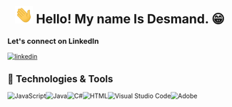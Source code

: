 <h1 align="center"><img src="./media/waving-hand.gif" width="40"> Hello! My name Is Desmand. 😁 </h1>

<h3>Let's connect on LinkedIn</h3>
<a href="https://www.linkedin.com/in/desmandking/">
  <img alt="linkedin" title="Linkedin Profile" src="https://img.shields.io/badge/linkedin-%230077B5.svg?&style=for-the-badge&logo=linkedin&logoColor=white"/></a>
  
  <h2>🔨 Technologies & Tools</h2>
  
 <div style="display:flex; flex-direction:row;">
  <img alt="JavaScript" src="https://img.shields.io/badge/JavaScript-F7DF1E.svg?style=for-the-badge&logo=javascript&logoColor=black">
  <img alt="Java" src="https://img.shields.io/badge/Java-007396.svg?logo=java&logoColor=white">
  <img alt="C#" src="https://img.shields.io/badge/C%23-239120.svg?logo=c-sharp&logoColor=white">
  <img alt="HTML" src="https://img.shields.io/badge/HTML-E34F26.svg?logo=html5&logoColor=white">
  <img alt="Visual Studio Code" src="https://img.shields.io/badge/Visual%20Studio%20Code-0078d7.svg?logo=visual-studio-code&logoColor=white">
  <img alt="Adobe" src="https://img.shields.io/badge/Adobe-FF0000.svg?logo=adobe&logoColor=white">
</div>
<!--
**DesmandD3/desmandd3** is a ✨ _special_ ✨ repository because its `README.md` (this file) appears on your GitHub profile.

Here are some ideas to get you started:

- 🔭 I’m currently working on ...
- 🌱 I’m currently learning ...
- 👯 I’m looking to collaborate on ...
- 🤔 I’m looking for help with ...
- 💬 Ask me about ...
- 📫 How to reach me: ...
- 😄 Pronouns: ...
- ⚡ Fun fact: ...
-->
